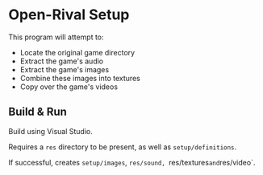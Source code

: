 # Open-Rival Setup

This program will attempt to:

 - Locate the original game directory
 - Extract the game's audio
 - Extract the game's images
 - Combine these images into textures
 - Copy over the game's videos

## Build & Run

Build using Visual Studio.

Requires a `res` directory to be present, as well as `setup/definitions`.

If successful, creates `setup/images`, `res/sound, `res/textures` and `res/video`.
